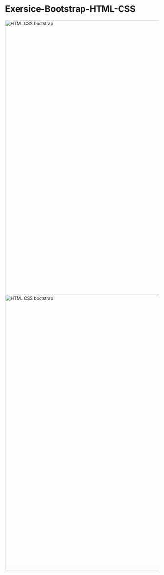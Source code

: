# Exersice-Bootstrap-HTML-CSS

<img width="897" alt="HTML   CSS   bootstrap" src="https://user-images.githubusercontent.com/92260175/187413298-c57896c0-62c8-4302-bb9e-08a8437b7c8b.png">

<img width="897" alt="HTML   CSS   bootstrap" src="https://user-images.githubusercontent.com/52765342/187439831-b5227d61-2737-4e04-99e8-b8499410ce88.png">
